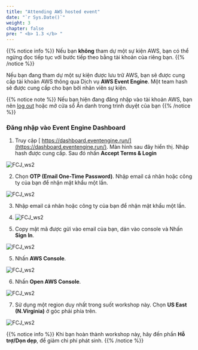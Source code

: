 ```yaml
---
title: "Attending AWS hosted event"
date: "`r Sys.Date()`"
weight: 3
chapter: false
pre: " <b> 1.3 </b> "
---
```


{{% notice info %}}
Nếu bạn **không** tham dự một sự kiện AWS, bạn có thể ngừng đọc tiếp tục với bước tiếp theo bằng tài khoản của riêng bạn.
{{% /notice %}}

Nếu bạn đang tham dự một sự kiện được lưu trữ AWS, bạn sẽ được cung cấp tài khoản AWS thông qua Dịch vụ **AWS Event Engine**. Một team hash sẽ được cung cấp cho bạn bởi nhân viên sự kiện.

{{% notice note %}}
Nếu bạn hiện đang đăng nhập vào tài khoản AWS, bạn nên [log out](https://console.aws.amazon.com/console/logout!dologout) hoặc mở cửa sổ Ẩn danh trong trình duyệt của bạn
{{% /notice %}}

### Đăng nhập vào Event Engine Dashboard

1. Truy cập [ https://dashboard.eventengine.run/](https://dashboard.eventengine.run/). Màn hình sau đây hiển thị. Nhập hash được cung cấp. Sau đó nhấn **Accept Terms & Login**

![FCJ_ws2](/images/1.introduce/8.png)

2. Chọn **OTP (Email One-Time Password)**. Nhập email cá nhân hoặc công ty của bạn để nhận mật khẩu một lần.

![FCJ_ws2](/images/1.introduce/9.png)

3. Nhập email cá nhân hoặc công ty của bạn để nhận mật khẩu một lần.
4. ![FCJ_ws2](/images/1.introduce/10.png)

5. Copy mật mã được gửi vào email của bạn, dán vào console và Nhấn **Sign In**.

![FCJ_ws2](/images/1.introduce/11.png)

5. Nhấn **AWS Console**.

![FCJ_ws2](/images/1.introduce/12.png)

6. Nhấn **Open AWS Console**.

![FCJ_ws2](/images/1.introduce/13.png)

7. Sử dụng một region duy nhất trong suốt workshop này. Chọn **US East (N.Virginia)** ở góc phải phía trên.

![FCJ_ws2](/images/1.introduce/14.png)

{{% notice info %}}
Khi bạn hoàn thành workshop này, hãy đến phần **Hỗ trợ/Dọn dẹp**, để giảm chi phí phát sinh.
{{% /notice %}}
